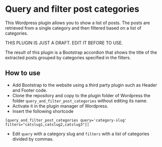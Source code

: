 # Query and filter post categories
This Wordpress plugin allows you to show a list of posts. The posts are retrieved from a single category and then filtered based on a list of categories.

THIS PLUGIN IS JUST A DRAFT. EDIT IT BEFORE TO USE.

The result of this plugin is a Bootstrap accordion that shows the title of the extracted posts grouped by categories specified in the filters.



## How to use

- Add Bootstrap to the website using a third party plugin such as Header and Footer code.
- Clone the repository and copy to the plugin folder of Wordpress the folder `query_and_filter_post_categories` without editing its name.
- Activate it in the plugin manager of Wordpress. 
- Insert the following shortcode

```
[query_and_filter_post_categories query='category-slug' filters="catslug1,catslug2,catslug3"]]
```

- Edit `query` with a category slug and `filters` with a list of categories divided by commas.
